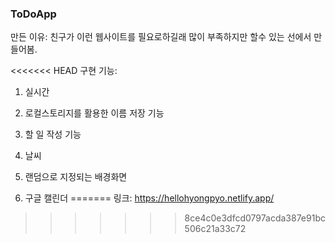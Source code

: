 ### ToDoApp

만든 이유: 친구가 이런 웹사이트를 필요로하길래 많이 부족하지만 할수 있는 선에서 만들어봄.

<<<<<<< HEAD
구현 기능:

1. 실시간

2. 로컬스토리지를 활용한 이름 저장 기능

3. 할 일 작성 기능

4. 날씨

5. 랜덤으로 지정되는 배경화면

6. 구글 캘린더
=======
링크: https://hellohyongpyo.netlify.app/
>>>>>>> 8ce4c0e3dfcd0797acda387e91bc506c21a33c72
